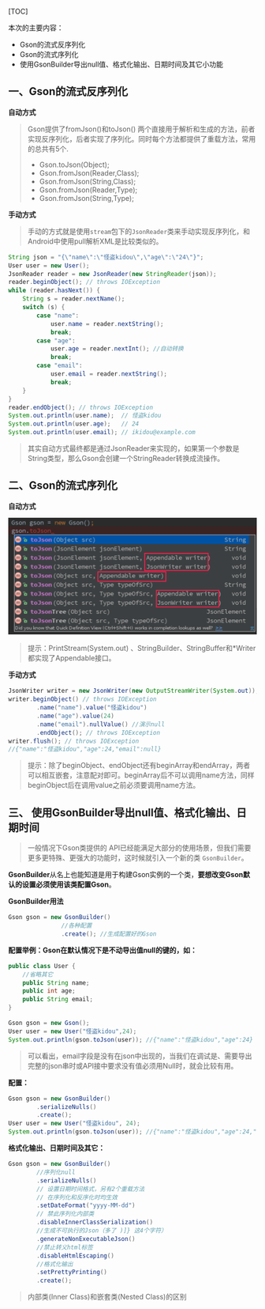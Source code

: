 
[TOC]


本次的主要内容：

+ Gson的流式反序列化
+ Gson的流式序列化
+ 使用GsonBuilder导出null值、格式化输出、日期时间及其它小功能


## 一、Gson的流式反序列化

**自动方式**

> Gson提供了fromJson()和toJson() 两个直接用于解析和生成的方法，前者实现反序列化，后者实现了序列化。同时每个方法都提供了重载方法，常用的总共有5个.
>+ Gson.toJson(Object);
>+ Gson.fromJson(Reader,Class);
>+ Gson.fromJson(String,Class);
>+ Gson.fromJson(Reader,Type);
>+ Gson.fromJson(String,Type);


**手动方式**

>手动的方式就是使用`stream`包下的`JsonReader`类来手动实现反序列化，和Android中使用pull解析XML是比较类似的。


```java
String json = "{\"name\":\"怪盗kidou\",\"age\":\"24\"}";
User user = new User();
JsonReader reader = new JsonReader(new StringReader(json));
reader.beginObject(); // throws IOException
while (reader.hasNext()) {
    String s = reader.nextName();
    switch (s) {
        case "name":
            user.name = reader.nextString();
            break;
        case "age":
            user.age = reader.nextInt(); //自动转换
            break;
        case "email":
            user.email = reader.nextString();
            break;
    }
}
reader.endObject(); // throws IOException
System.out.println(user.name);  // 怪盗kidou
System.out.println(user.age);   // 24
System.out.println(user.email); // ikidou@example.com
```

>其实自动方式最终都是通过JsonReader来实现的，如果第一个参数是String类型，那么Gson会创建一个StringReader转换成流操作。



## 二、Gson的流式序列化

**自动方式**

![](images/Gson_序列化.png)

>提示：PrintStream(System.out) 、StringBuilder、StringBuffer和*Writer都实现了Appendable接口。

**手动方式**

```java
JsonWriter writer = new JsonWriter(new OutputStreamWriter(System.out));
writer.beginObject() // throws IOException
        .name("name").value("怪盗kidou")
        .name("age").value(24)
        .name("email").nullValue() //演示null
        .endObject(); // throws IOException
writer.flush(); // throws IOException
//{"name":"怪盗kidou","age":24,"email":null}

```

>提示：除了beginObject、endObject还有beginArray和endArray，两者可以相互嵌套，注意配对即可。beginArray后不可以调用name方法，同样beginObject后在调用value之前必须要调用name方法。


## 三、 使用GsonBuilder导出null值、格式化输出、日期时间


>一般情况下Gson类提供的 API已经能满足大部分的使用场景，但我们需要更多更特殊、更强大的功能时，这时候就引入一个新的类 `GsonBuilder`。


**GsonBuilder**从名上也能知道是用于构建Gson实例的一个类，**要想改变Gson默认的设置必须使用该类配置Gson**。

**GsonBuilder用法**

```java
Gson gson = new GsonBuilder()
               //各种配置
               .create(); //生成配置好的Gson
```

**配置举例：Gson在默认情况下是不动导出值null的键的，如：**

```java
public class User {
    //省略其它
    public String name;
    public int age;
    public String email;
}
```

```java
Gson gson = new Gson();
User user = new User("怪盗kidou",24);
System.out.println(gson.toJson(user)); //{"name":"怪盗kidou","age":24}
```

>可以看出，email字段是没有在json中出现的，当我们在调试是、需要导出完整的json串时或API接中要求没有值必须用Null时，就会比较有用。

**配置：**

```java
Gson gson = new GsonBuilder()
        .serializeNulls()
        .create();
User user = new User("怪盗kidou", 24);
System.out.println(gson.toJson(user)); //{"name":"怪盗kidou","age":24,"email":null}
```

**格式化输出、日期时间及其它：**

```java
Gson gson = new GsonBuilder()
        //序列化null
        .serializeNulls()
        // 设置日期时间格式，另有2个重载方法
        // 在序列化和反序化时均生效
        .setDateFormat("yyyy-MM-dd")
        // 禁此序列化内部类
        .disableInnerClassSerialization()
        //生成不可执行的Json（多了 )]} 这4个字符）
        .generateNonExecutableJson()
        //禁止转义html标签
        .disableHtmlEscaping()
        //格式化输出
        .setPrettyPrinting()
        .create();
```

>内部类(Inner Class)和嵌套类(Nested Class)的区别












#
